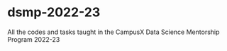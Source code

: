 # dsmp-2022-23
All the codes and tasks taught in the CampusX Data Science Mentorship Program 2022-23
